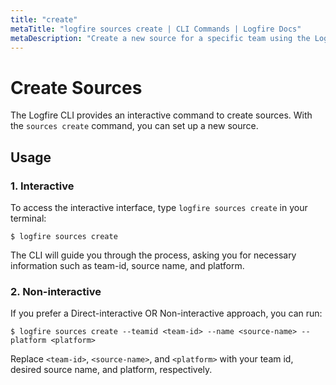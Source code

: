 ```yaml
---
title: "create"
metaTitle: "logfire sources create | CLI Commands | Logfire Docs"
metaDescription: "Create a new source for a specific team using the Logfire CLI."
---
```


# Create Sources

The Logfire CLI provides an interactive command to create sources. With the `sources create` command, you can set up a new source.

## Usage

### 1. Interactive

To access the interactive interface, type `logfire sources create` in your terminal:

```terminal
$ logfire sources create
```

The CLI will guide you through the process, asking you for necessary information such as team-id, source name, and platform.

### 2. Non-interactive

If you prefer a Direct-interactive OR Non-interactive approach, you can run:

```terminal
$ logfire sources create --teamid <team-id> --name <source-name> --platform <platform>
```

Replace `<team-id>`, `<source-name>`, and `<platform>` with your team id, desired source name, and platform, respectively.